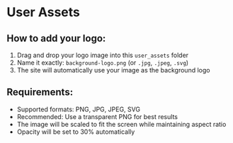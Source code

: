 # User Assets

## How to add your logo:

1. Drag and drop your logo image into this `user_assets` folder
2. Name it exactly: `background-logo.png` (or `.jpg`, `.jpeg`, `.svg`)
3. The site will automatically use your image as the background logo

## Requirements:
- Supported formats: PNG, JPG, JPEG, SVG
- Recommended: Use a transparent PNG for best results
- The image will be scaled to fit the screen while maintaining aspect ratio
- Opacity will be set to 30% automatically